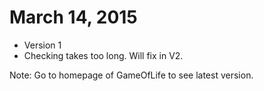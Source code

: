 # March 14, 2015
- Version 1
- Checking takes too long. Will fix in V2.

Note: Go to homepage of GameOfLife to see latest version. 
